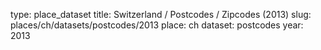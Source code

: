 type: place_dataset
title: Switzerland / Postcodes / Zipcodes (2013)
slug: places/ch/datasets/postcodes/2013
place: ch
dataset: postcodes
year: 2013
